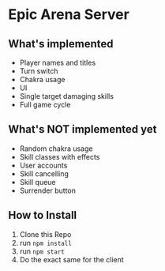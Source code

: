 # Epic Arena Server

## What's implemented

* Player names and titles
* Turn switch
* Chakra usage
* UI
* Single target damaging skills
* Full game cycle

## What's NOT implemented yet

* Random chakra usage
* Skill classes with effects
* User accounts
* Skill cancelling
* Skill queue
* Surrender button

## How to Install

1. Clone this Repo
2. run `npm install`
3. run `npm start`
4. Do the exact same for the client
